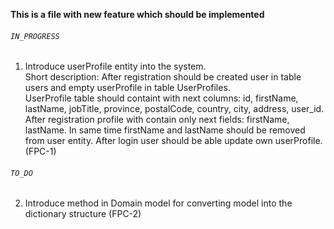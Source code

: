 **This is a file with new feature which should be implemented**

###### `IN_PROGRESS`
1. Introduce userProfile entity into the system.\
Short description: After registration should be created user in table users and empty userProfile in table UserProfiles.\
UserProfile table should containt with next columns: id, firstName, lastName, jobTitle, province, postalCode, country, city, address, user_id. After registration profile with contain only next fields: firstName, lastName. In same time firstName and lastName should be removed from user entity.
After login user should be able update own userProfile. (FPC-1)

###### `TO_DO`
2. Introduce method in Domain model for converting model into the dictionary structure (FPC-2)
